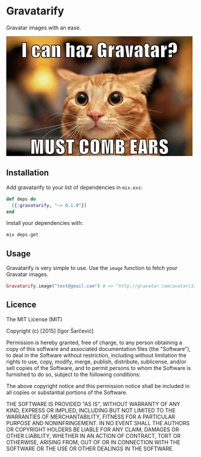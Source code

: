 # Gravatarify

Gravatar images with an ease.

![Gravatarify logo](https://raw.githubusercontent.com/shiroyasha/gravatarify/master/logo.png)

## Installation

Add gravatarify to your list of dependencies in `mix.exs`:

``` elixir
def deps do
  [{:gravatarify, "~> 0.1.0"}]
end
```

Install your dependencies with:

``` sh
mix deps.get
```

## Usage

Gravatarify is very simple to use. Use the `image` function to fetch your
Gravatar images.

``` elixir
Gravatarify.image("test@gmail.com") # => "http://gravatar.com/avatar/1aedb8d9dc4751e229a335e371db8058"
```

## Licence

The MIT License (MIT)

Copyright (c) [2015] [Igor Šarčević]

Permission is hereby granted, free of charge, to any person obtaining a copy
of this software and associated documentation files (the "Software"), to deal
in the Software without restriction, including without limitation the rights
to use, copy, modify, merge, publish, distribute, sublicense, and/or sell
copies of the Software, and to permit persons to whom the Software is
furnished to do so, subject to the following conditions:

The above copyright notice and this permission notice shall be included in all
copies or substantial portions of the Software.

THE SOFTWARE IS PROVIDED "AS IS", WITHOUT WARRANTY OF ANY KIND, EXPRESS OR
IMPLIED, INCLUDING BUT NOT LIMITED TO THE WARRANTIES OF MERCHANTABILITY,
FITNESS FOR A PARTICULAR PURPOSE AND NONINFRINGEMENT. IN NO EVENT SHALL THE
AUTHORS OR COPYRIGHT HOLDERS BE LIABLE FOR ANY CLAIM, DAMAGES OR OTHER
LIABILITY, WHETHER IN AN ACTION OF CONTRACT, TORT OR OTHERWISE, ARISING FROM,
OUT OF OR IN CONNECTION WITH THE SOFTWARE OR THE USE OR OTHER DEALINGS IN THE
SOFTWARE.
